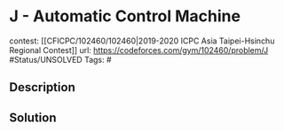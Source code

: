 # J - Automatic Control Machine

contest: [[CFICPC/102460/102460|2019-2020 ICPC Asia Taipei-Hsinchu Regional Contest]]
url: https://codeforces.com/gym/102460/problem/J
#Status/UNSOLVED
Tags: #

## Description

## Solution


